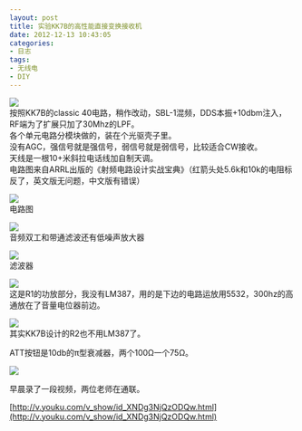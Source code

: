 ```yaml
---
layout: post
title: 实验KK7B的高性能直接变换接收机
date: 2012-12-13 10:43:05
categories:
- 日志
tags:
- 无线电
- DIY
---
```



![](https://github.com/bh3nvn/bh3nvn.github.io/raw/master/image/2012-12-13-01.jpg)    
按照KK7B的classic 40电路，稍作改动，SBL-1混频，DDS本振+10dbm注入，RF端为了扩展只加了30Mhz的LPF。       
各个单元电路分模块做的，装在个光驱壳子里。    
没有AGC，强信号就是强信号，弱信号就是弱信号，比较适合CW接收。    
天线是一根10+米斜拉电话线加自制天调。    
电路图来自ARRL出版的《射频电路设计实战宝典》（红箭头处5.6k和10k的电阻标反了，英文版无问题，中文版有错误）    

![](https://github.com/bh3nvn/bh3nvn.github.io/raw/master/image/2012-12-13-02.jpg)    
电路图

![](https://github.com/bh3nvn/bh3nvn.github.io/raw/master/image/2012-12-13-03.jpg)    
音频双工和带通滤波还有低噪声放大器

![](https://github.com/bh3nvn/bh3nvn.github.io/raw/master/image/2012-12-13-04.jpg)     
滤波器

![](https://github.com/bh3nvn/bh3nvn.github.io/raw/master/image/2012-12-13-05.jpg)     
这是R1的功放部分，我没有LM387，用的是下边的电路运放用5532，300hz的高通放在了音量电位器前边。

![](https://github.com/bh3nvn/bh3nvn.github.io/raw/master/image/2012-12-13-06.jpg)      
其实KK7B设计的R2也不用LM387了。

ATT按钮是10db的π型衰减器，两个100Ω一个75Ω。

![](https://github.com/bh3nvn/bh3nvn.github.io/raw/master/image/2012-12-13-07.jpg)     

早晨录了一段视频，两位老师在通联。

[http://v.youku.com/v_show/id_XNDg3NjQzODQw.html](http://v.youku.com/v_show/id_XNDg3NjQzODQw.html)
